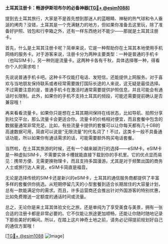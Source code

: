 **土耳其注册卡：畅游伊斯坦布尔的必备神器[[TG💪+ @esim1088](https://t.me/s/esim1088)]**

提到去土耳其旅行，大家是不是首先想到那迷人的蓝眼睛、神秘的热气球和令人垂涎的烤肉？没错，土耳其是一个充满魅力的地方，但如果你准备去这里玩，除了准备好护照、钱包和行李箱之外，还有一样东西绝对不能少——那就是土耳其注册卡。

首先，什么是土耳其注册卡呢？简单来说，它是一种帮助你在土耳其本地使用手机网络的服务卡。对于游客来说，注册卡分为两种主要类型：一种是普通的手机卡（也叫SIM卡），另一种则是流量卡。这两种卡各有千秋，具体选择哪一种，得看你个人的需求啦！

先说说普通手机卡吧。这种卡不仅能打电话、发短信，还能提供上网服务。对于喜欢与当地朋友保持联系或者经常需要拨打国际长途的人来说，这无疑是最佳选择。不过需要注意的是，普通手机卡在激活时通常需要提供护照信息，并且可能会有通话时长限制。此外，如果你的手机不支持土耳其的频段，可能还需要提前确认是否兼容哦！

再来看看流量卡。如果你只是想在土耳其期间保持在线状态，比如导航、拍照分享到社交平台，那么流量卡会更适合你。流量卡的价格相对便宜，而且套餐中包含的数据量通常非常充足。比如，有些流量卡提供的套餐可以让你每天都有几十GB的高速数据可用，简直可以说是“无限流量”的代名词了！不过，这类卡一般不具备通话功能，所以如果你有通话需求的话，可能需要额外购买电话套餐。

当然啦，在土耳其旅游的时候，还有一个越来越流行的选择——eSIM卡。eSIM卡是一种虚拟SIM卡，不需要实体卡槽就能直接下载到你的手机里。它的优点显而易见：携带方便、无需更换物理卡，而且支持多国漫游。尤其是对于频繁出国的商务人士或旅行达人来说，eSIM卡简直是福音。

无论是选择传统的SIM卡还是新兴的eSIM卡，土耳其的通信服务商都提供了丰富多样的套餐供你挑选。从短期停留几天的小型套餐到适合长期居住的大容量计划，总有一款能满足你的需求。而且，许多运营商还会推出针对外国游客的特别优惠，比如免费赠送一定额度的通话时间或流量。

总之，无论你是来土耳其体验文化之旅，还是单纯为了享受美食与美景，拥有一张合适的注册卡都是非常必要的。它不仅能让旅途更加顺畅，还能让你随时随地记录下那些美好的瞬间。所以，在踏上这片神奇土地之前，请务必记得提前规划好自己的通信方案哦！

[[TG💪+ @esim1088](https://t.me/s/esim1088) ![Image](https://i.postimg.cc/4NQfJmqS/Snipaste-2025-05-13-00-14-12.png)]